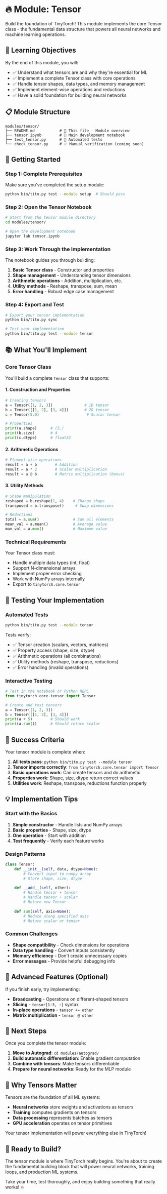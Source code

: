 # 🔥 Module: Tensor

Build the foundation of TinyTorch! This module implements the core Tensor class - the fundamental data structure that powers all neural networks and machine learning operations.

## 🎯 Learning Objectives

By the end of this module, you will:
- ✅ Understand what tensors are and why they're essential for ML
- ✅ Implement a complete Tensor class with core operations
- ✅ Handle tensor shapes, data types, and memory management
- ✅ Implement element-wise operations and reductions
- ✅ Have a solid foundation for building neural networks

## 📋 Module Structure

```
modules/tensor/
├── README.md           # 📖 This file - Module overview
├── tensor.ipynb        # 📓 Main development notebook
├── test_tensor.py      # 🧪 Automated tests  
└── check_tensor.py     # ✅ Manual verification (coming soon)
```

## 🚀 Getting Started

### Step 1: Complete Prerequisites
Make sure you've completed the setup module:
```bash
python bin/tito.py test --module setup  # Should pass
```

### Step 2: Open the Tensor Notebook
```bash
# Start from the tensor module directory
cd modules/tensor/

# Open the development notebook
jupyter lab tensor.ipynb
```

### Step 3: Work Through the Implementation
The notebook guides you through building:
1. **Basic Tensor class** - Constructor and properties
2. **Shape management** - Understanding tensor dimensions
3. **Arithmetic operations** - Addition, multiplication, etc.
4. **Utility methods** - Reshape, transpose, sum, mean
5. **Error handling** - Robust edge case management

### Step 4: Export and Test
```bash
# Export your tensor implementation
python bin/tito.py sync

# Test your implementation
python bin/tito.py test --module tensor
```

## 📚 What You'll Implement

### Core Tensor Class
You'll build a complete `Tensor` class that supports:

#### 1. Construction and Properties
```python
# Creating tensors
a = Tensor([1, 2, 3])              # 1D tensor
b = Tensor([[1, 2], [3, 4]])       # 2D tensor
c = Tensor(5.0)                     # Scalar tensor

# Properties
print(a.shape)      # (3,)
print(b.size)       # 4  
print(c.dtype)      # float32
```

#### 2. Arithmetic Operations
```python
# Element-wise operations
result = a + b        # Addition
result = a * 2        # Scalar multiplication
result = a @ b        # Matrix multiplication (bonus)
```

#### 3. Utility Methods
```python
# Shape manipulation
reshaped = b.reshape(1, 4)    # Change shape
transposed = b.transpose()     # Swap dimensions

# Reductions
total = a.sum()               # Sum all elements
mean_val = a.mean()           # Average value
max_val = a.max()             # Maximum value
```

### Technical Requirements
Your Tensor class must:
- Handle multiple data types (int, float)
- Support N-dimensional arrays
- Implement proper error checking
- Work with NumPy arrays internally
- Export to `tinytorch.core.tensor`

## 🧪 Testing Your Implementation

### Automated Tests
```bash
python bin/tito.py test --module tensor
```

Tests verify:
- ✅ Tensor creation (scalars, vectors, matrices)
- ✅ Property access (shape, size, dtype)
- ✅ Arithmetic operations (all combinations)
- ✅ Utility methods (reshape, transpose, reductions)
- ✅ Error handling (invalid operations)

### Interactive Testing
```python
# Test in the notebook or Python REPL
from tinytorch.core.tensor import Tensor

# Create and test tensors
a = Tensor([1, 2, 3])
b = Tensor([[1, 2], [3, 4]])
print(a + 5)        # Should work
print(a.sum())      # Should return scalar
```

## 🎯 Success Criteria

Your tensor module is complete when:

1. **All tests pass**: `python bin/tito.py test --module tensor`
2. **Tensor imports correctly**: `from tinytorch.core.tensor import Tensor`
3. **Basic operations work**: Can create tensors and do arithmetic
4. **Properties work**: Shape, size, dtype return correct values
5. **Utilities work**: Reshape, transpose, reductions function properly

## 💡 Implementation Tips

### Start with the Basics
1. **Simple constructor** - Handle lists and NumPy arrays
2. **Basic properties** - Shape, size, dtype
3. **One operation** - Start with addition
4. **Test frequently** - Verify each feature works

### Design Patterns
```python
class Tensor:
    def __init__(self, data, dtype=None):
        # Convert input to numpy array
        # Store shape, size, dtype
        
    def __add__(self, other):
        # Handle tensor + tensor
        # Handle tensor + scalar
        # Return new Tensor
        
    def sum(self, axis=None):
        # Reduce along specified axis
        # Return scalar or tensor
```

### Common Challenges
- **Shape compatibility** - Check dimensions for operations
- **Data type handling** - Convert inputs consistently  
- **Memory efficiency** - Don't create unnecessary copies
- **Error messages** - Provide helpful debugging info

## 🔧 Advanced Features (Optional)

If you finish early, try implementing:
- **Broadcasting** - Operations on different-shaped tensors
- **Slicing** - `tensor[1:3, :]` syntax
- **In-place operations** - `tensor += other`
- **Matrix multiplication** - `tensor @ other`

## 🚀 Next Steps

Once you complete the tensor module:

1. **Move to Autograd**: `cd modules/autograd/`
2. **Build automatic differentiation**: Enable gradient computation
3. **Combine with tensors**: Make tensors differentiable
4. **Prepare for neural networks**: Ready for the MLP module

## 🔗 Why Tensors Matter

Tensors are the foundation of all ML systems:
- **Neural networks** store weights and activations as tensors
- **Training** computes gradients on tensors
- **Data processing** represents batches as tensors
- **GPU acceleration** operates on tensor primitives

Your tensor implementation will power everything else in TinyTorch!

## 🎉 Ready to Build?

The tensor module is where TinyTorch really begins. You're about to create the fundamental building block that will power neural networks, training loops, and production ML systems.

Take your time, test thoroughly, and enjoy building something that really works! 🔥 